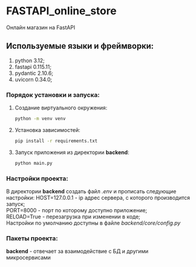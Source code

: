 # FASTAPI_online_store
Онлайн магазин на FastAPI

## Используемые языки и фреймворки:  
1. python 3.12;  
2. fastapi 0.115.11;  
3. pydantic 2.10.6;  
4. uvicorn 0.34.0;  

### Порядок установки и запуска:  
1. Создание виртуального окружения:  
    ```bash
    python -m venv venv
    ```
2. Установка зависимостей:  
    ```bash
    pip install -r requirements.txt
    ```
3. Запуск приложения из директории **backend**:  
    ```bash
    python main.py
    ```

### Настройки проекта:  
В директории **backend** создать файл *.env* и прописать следующие настройки:
HOST=127.0.0.1 - ip адрес сервера, с которого производится запуск;  
PORT=8000 - порт по которому доступно приложение;  
RELOAD=True - перезагрузка при изменении в коде;  
Настройки по умолчанию доступны в файле *backend/core/config.py*  


### Пакеты проекта:  
**backend** - отвечает за взаимодействие с БД и другими микросервисами